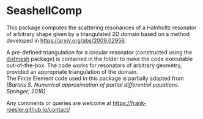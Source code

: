 # SeashellComp

This package computes the scattering resonances of a Halnholtz resonator of arbitrary shape given by a triangulated 2D domain based on a method developed in https://arxiv.org/abs/2009.02956.

A pre-defined triangulation for a circular resonator (constructed using the [distmesh](https://github.com/ionhandshaker/distmesh) package) is contained in the folder to make the code executable out-of-the-box. The code works for resonators of arbitrary geometry, provided an appropriate triangulation of the domain.  
The Finite Element code used in this package is partially adapted from *[Bartels S. Numerical approximation of partial differential equations. Springer; 2016]*

Any comments or queries are welcome at https://frank-roesler.github.io/contact/

